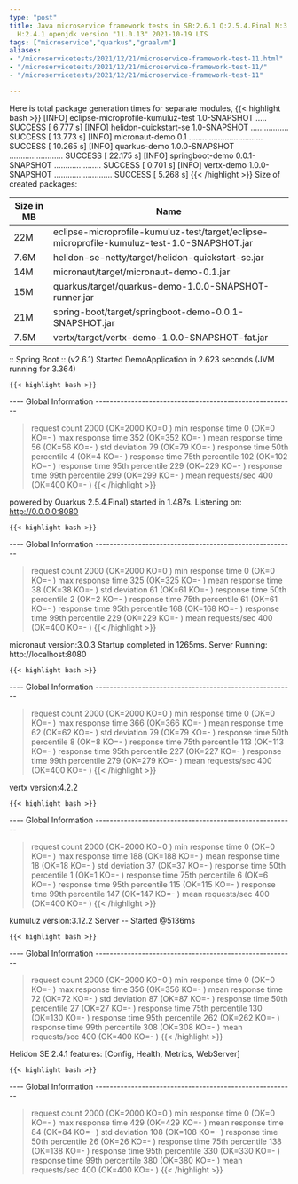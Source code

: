 ```yaml
---
type: "post"
title: Java microservice framework tests in SB:2.6.1 Q:2.5.4.Final M:3.2.3 V:4.2.2
  H:2.4.1 openjdk version "11.0.13" 2021-10-19 LTS
tags: ["microservice","quarkus","graalvm"]
aliases:
- "/microservicetests/2021/12/21/microservice-framework-test-11.html"
- "/microservicetests/2021/12/21/microservice-framework-test-11/"
- "/microservicetests/2021/12/21/microservice-framework-test-11"

---
```

 
Here is total package generation times for separate modules,
{{< highlight bash >}}
[INFO] eclipse-microprofile-kumuluz-test 1.0-SNAPSHOT ..... SUCCESS [  6.777 s]
[INFO] helidon-quickstart-se 1.0-SNAPSHOT ................. SUCCESS [ 13.773 s]
[INFO] micronaut-demo 0.1 ................................. SUCCESS [ 10.265 s]
[INFO] quarkus-demo 1.0.0-SNAPSHOT ........................ SUCCESS [ 22.175 s]
[INFO] springboot-demo 0.0.1-SNAPSHOT ..................... SUCCESS [  0.701 s]
[INFO] vertx-demo 1.0.0-SNAPSHOT .......................... SUCCESS [  5.268 s]
{{< /highlight >}}
Size of created packages:

| Size in MB |  Name |
|------------|-------|
| 22M | eclipse-microprofile-kumuluz-test/target/eclipse-microprofile-kumuluz-test-1.0-SNAPSHOT.jar |
| 7.6M | helidon-se-netty/target/helidon-quickstart-se.jar |
| 14M | micronaut/target/micronaut-demo-0.1.jar |
| 15M | quarkus/target/quarkus-demo-1.0.0-SNAPSHOT-runner.jar |
| 21M | spring-boot/target/springboot-demo-0.0.1-SNAPSHOT.jar |
| 7.5M | vertx/target/vertx-demo-1.0.0-SNAPSHOT-fat.jar |


:: Spring Boot :: (v2.6.1) Started DemoApplication in 2.623 seconds (JVM running for 3.364)

    {{< highlight bash >}}
---- Global Information --------------------------------------------------------
> request count                                       2000 (OK=2000   KO=0     )
> min response time                                      0 (OK=0      KO=-     )
> max response time                                    352 (OK=352    KO=-     )
> mean response time                                    56 (OK=56     KO=-     )
> std deviation                                         79 (OK=79     KO=-     )
> response time 50th percentile                          4 (OK=4      KO=-     )
> response time 75th percentile                        102 (OK=102    KO=-     )
> response time 95th percentile                        229 (OK=229    KO=-     )
> response time 99th percentile                        299 (OK=299    KO=-     )
> mean requests/sec                                    400 (OK=400    KO=-     )
{{< /highlight >}}

powered by Quarkus 2.5.4.Final) started in 1.487s. Listening on: http://0.0.0.0:8080

    {{< highlight bash >}}
---- Global Information --------------------------------------------------------
> request count                                       2000 (OK=2000   KO=0     )
> min response time                                      0 (OK=0      KO=-     )
> max response time                                    325 (OK=325    KO=-     )
> mean response time                                    38 (OK=38     KO=-     )
> std deviation                                         61 (OK=61     KO=-     )
> response time 50th percentile                          2 (OK=2      KO=-     )
> response time 75th percentile                         61 (OK=61     KO=-     )
> response time 95th percentile                        168 (OK=168    KO=-     )
> response time 99th percentile                        229 (OK=229    KO=-     )
> mean requests/sec                                    400 (OK=400    KO=-     )
{{< /highlight >}}

micronaut version:3.0.3 Startup completed in 1265ms. Server Running: http://localhost:8080

    {{< highlight bash >}}
---- Global Information --------------------------------------------------------
> request count                                       2000 (OK=2000   KO=0     )
> min response time                                      0 (OK=0      KO=-     )
> max response time                                    366 (OK=366    KO=-     )
> mean response time                                    62 (OK=62     KO=-     )
> std deviation                                         79 (OK=79     KO=-     )
> response time 50th percentile                          8 (OK=8      KO=-     )
> response time 75th percentile                        113 (OK=113    KO=-     )
> response time 95th percentile                        227 (OK=227    KO=-     )
> response time 99th percentile                        279 (OK=279    KO=-     )
> mean requests/sec                                    400 (OK=400    KO=-     )
{{< /highlight >}}

vertx version:4.2.2

    {{< highlight bash >}}
---- Global Information --------------------------------------------------------
> request count                                       2000 (OK=2000   KO=0     )
> min response time                                      0 (OK=0      KO=-     )
> max response time                                    188 (OK=188    KO=-     )
> mean response time                                    18 (OK=18     KO=-     )
> std deviation                                         37 (OK=37     KO=-     )
> response time 50th percentile                          1 (OK=1      KO=-     )
> response time 75th percentile                          6 (OK=6      KO=-     )
> response time 95th percentile                        115 (OK=115    KO=-     )
> response time 99th percentile                        147 (OK=147    KO=-     )
> mean requests/sec                                    400 (OK=400    KO=-     )
{{< /highlight >}}

kumuluz version:3.12.2 Server -- Started @5136ms

    {{< highlight bash >}}
---- Global Information --------------------------------------------------------
> request count                                       2000 (OK=2000   KO=0     )
> min response time                                      0 (OK=0      KO=-     )
> max response time                                    356 (OK=356    KO=-     )
> mean response time                                    72 (OK=72     KO=-     )
> std deviation                                         87 (OK=87     KO=-     )
> response time 50th percentile                         27 (OK=27     KO=-     )
> response time 75th percentile                        130 (OK=130    KO=-     )
> response time 95th percentile                        262 (OK=262    KO=-     )
> response time 99th percentile                        308 (OK=308    KO=-     )
> mean requests/sec                                    400 (OK=400    KO=-     )
{{< /highlight >}}

Helidon SE 2.4.1 features: [Config, Health, Metrics, WebServer]

    {{< highlight bash >}}
---- Global Information --------------------------------------------------------
> request count                                       2000 (OK=2000   KO=0     )
> min response time                                      0 (OK=0      KO=-     )
> max response time                                    429 (OK=429    KO=-     )
> mean response time                                    84 (OK=84     KO=-     )
> std deviation                                        108 (OK=108    KO=-     )
> response time 50th percentile                         26 (OK=26     KO=-     )
> response time 75th percentile                        138 (OK=138    KO=-     )
> response time 95th percentile                        330 (OK=330    KO=-     )
> response time 99th percentile                        380 (OK=380    KO=-     )
> mean requests/sec                                    400 (OK=400    KO=-     )
{{< /highlight >}}